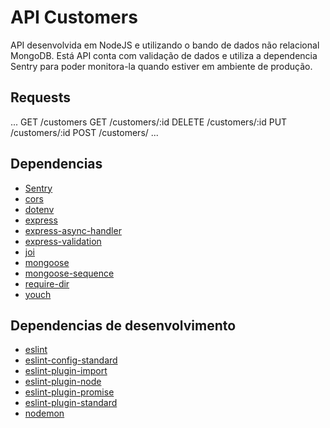 # API Customers

API desenvolvida em NodeJS e utilizando o bando de dados não relacional MongoDB.
Está API conta com validação de dados e utiliza a dependencia Sentry para poder monitora-la
quando estiver em ambiente de produção.


## Requests

...
GET /customers
GET /customers/:id
DELETE /customers/:id
PUT /customers/:id
POST /customers/
...

## Dependencias

- [Sentry](https://www.npmjs.com/package/@sentry/node)
- [cors](https://www.npmjs.com/package/cors)
- [dotenv](https://www.npmjs.com/package/dotenv)
- [express](https://www.npmjs.com/package/express)
- [express-async-handler](https://www.npmjs.com/package/express-async-handler)
- [express-validation](https://www.npmjs.com/package/express-validation)
- [joi](https://www.npmjs.com/package/joi)
- [mongoose](https://mongoosejs.com/)
- [mongoose-sequence](https://www.npmjs.com/package/mongoose-sequence)
- [require-dir](https://www.npmjs.com/package/require-dir)
- [youch](https://www.npmjs.com/package/youch)


## Dependencias de desenvolvimento

- [eslint](https://www.npmjs.com/package/eslint)
- [eslint-config-standard](https://www.npmjs.com/package/eslint-config-standard)
- [eslint-plugin-import](https://www.npmjs.com/package/eslint-plugin-import)
- [eslint-plugin-node](https://www.npmjs.com/package/eslint-plugin-node)
- [eslint-plugin-promise](https://www.npmjs.com/package/eslint-plugin-promise)
- [eslint-plugin-standard](https://www.npmjs.com/package/eslint-plugin-standard)
- [nodemon](https://github.com/remy/nodemon)
